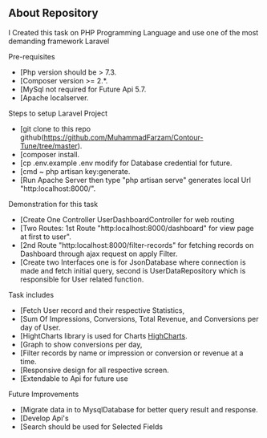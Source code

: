 ## About Repository

I Created this task on PHP Programming Language and use one of the most demanding framework Laravel  

Pre-requisites
- [Php version should be >  7.3.
- [Composer version >= 2.*.
- [MySql not required for Future Api 5.7.
- [Apache localserver.


Steps to setup Laravel Project
- [git clone to this repo github(https://github.com/MuhammadFarzam/Contour-Tune/tree/master).
- [composer install.
- [cp .env.example .env modify for Database credential for future.
- [cmd ~ php artisan key:generate.
- [Run Apache Server then type "php artisan serve" generates local Url "http:localhost:8000/".


Demonstration for this task
- [Create One Controller UserDashboardController for web routing
- [Two Routes: 1st Route "http:localhost:8000/dashboard" for view page at first to user".
- [2nd Route "http:localhost:8000/filter-records" for fetching records on Dashboard through ajax request on apply Filter.
- [Create two Interfaces one is for JsonDatabase where connection is made and fetch initial query, second is UserDataRepository which is responsible for User related function.

Task includes
- [Fetch User record and their respective Statistics,
- [Sum Of Impressions, Conversions, Total Revenue, and Conversions per day of User.
- [HightCharts library is used for Charts [HighCharts](https://www.highcharts.com/).
- [Graph to show conversions per day,
- [Filter records by name or impression or conversion or revenue at a time.
- [Responsive design for all respective screen.
- [Extendable to Api for future use

Future Improvements
- [Migrate data in to MysqlDatabase for better query result and response.
- [Develop Api's
- [Search should be used for Selected Fields